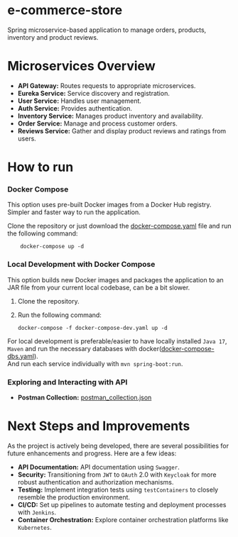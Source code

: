 # e-commerce-store

Spring microservice-based application to manage orders, products, inventory and product reviews.

# Microservices Overview

- **API Gateway:** Routes requests to appropriate microservices.
- **Eureka Service:** Service discovery and registration.
- **User Service:** Handles user management.
- **Auth Service:** Provides authentication.
- **Inventory Service:** Manages product inventory and availability.
- **Order Service:** Manage and process customer orders.
- **Reviews Service:** Gather and display product reviews and ratings from users.

# How to run

### Docker Compose

This option uses pre-built Docker images from a Docker Hub registry. Simpler and faster way to run the application.

Clone the repository or just download the
[docker-compose.yaml](https://github.com/micaellobo/e-commerce-store/raw/master/deployment/docker-compose.yaml) file and
run the following command:

        docker-compose up -d

### Local Development with Docker Compose

This option builds new Docker images and packages the application to an JAR file from your current local codebase, can
be a bit slower.

1. Clone the repository.
2. Run the following command:

       docker-compose -f docker-compose-dev.yaml up -d

For local development is preferable/easier to have locally installed `Java 17`, `Maven` and run the necessary databases with
docker([docker-compose-dbs.yaml](https://github.com/micaellobo/e-commerce-store/raw/master/deployment/docker-compose-dbs.yaml)). \
And run each service individually with `mvn spring-boot:run`.

### Exploring and Interacting with API

[//]: # (- **Swagger:** http://localhost:8080/swagger-ui.html)
- **Postman Collection:** [postman_collection.json](https://github.com/micaellobo/e-commerce-store/raw/master/documentation/postman_collection.json)

# Next Steps and Improvements

As the project is actively being developed, there are several possibilities for future enhancements and progress. Here
are a few ideas:

- **API Documentation:** API documentation using `Swagger`.
- **Security:** Transitioning from `JWT` to `OAuth` 2.0 with `Keycloak` for more robust authentication and authorization
  mechanisms.
- **Testing:** Implement integration tests using `testContainers` to closely resemble the production environment.
- **CI/CD:** Set up pipelines to automate testing and deployment processes with `Jenkins`.
- **Container Orchestration:** Explore container orchestration platforms like `Kubernetes`.
